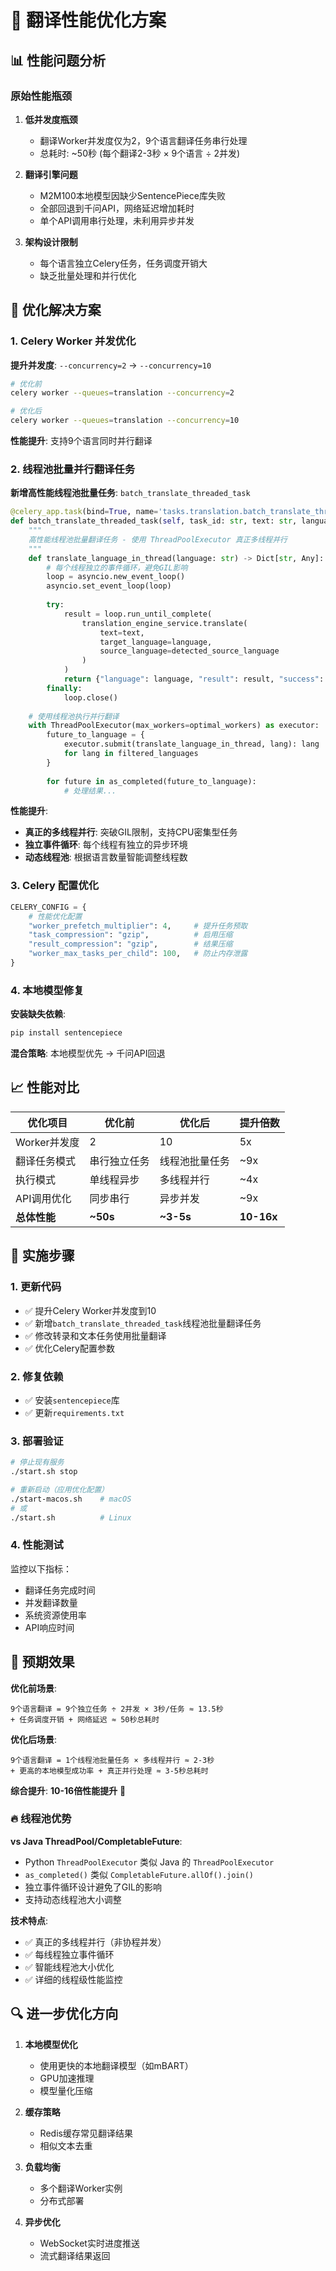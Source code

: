 # 🚀 翻译性能优化方案

## 📊 性能问题分析

### 原始性能瓶颈

1. **低并发度瓶颈**
   - 翻译Worker并发度仅为2，9个语言翻译任务串行处理
   - 总耗时: ~50秒 (每个翻译2-3秒 × 9个语言 ÷ 2并发)

2. **翻译引擎问题**
   - M2M100本地模型因缺少SentencePiece库失败
   - 全部回退到千问API，网络延迟增加耗时
   - 单个API调用串行处理，未利用异步并发

3. **架构设计限制**
   - 每个语言独立Celery任务，任务调度开销大
   - 缺乏批量处理和并行优化

## 🎯 优化解决方案

### 1. Celery Worker 并发优化

**提升并发度**: `--concurrency=2` → `--concurrency=10`

```bash
# 优化前
celery worker --queues=translation --concurrency=2

# 优化后  
celery worker --queues=translation --concurrency=10
```

**性能提升**: 支持9个语言同时并行翻译

### 2. 线程池批量并行翻译任务

**新增高性能线程池批量任务**: `batch_translate_threaded_task`

```python
@celery_app.task(bind=True, name='tasks.translation.batch_translate_threaded')
def batch_translate_threaded_task(self, task_id: str, text: str, languages: List[str], source_type: str):
    """
    高性能线程池批量翻译任务 - 使用 ThreadPoolExecutor 真正多线程并行
    """
    def translate_language_in_thread(language: str) -> Dict[str, Any]:
        # 每个线程独立的事件循环，避免GIL影响
        loop = asyncio.new_event_loop()
        asyncio.set_event_loop(loop)
        
        try:
            result = loop.run_until_complete(
                translation_engine_service.translate(
                    text=text,
                    target_language=language,
                    source_language=detected_source_language
                )
            )
            return {"language": language, "result": result, "success": True}
        finally:
            loop.close()
    
    # 使用线程池执行并行翻译
    with ThreadPoolExecutor(max_workers=optimal_workers) as executor:
        future_to_language = {
            executor.submit(translate_language_in_thread, lang): lang
            for lang in filtered_languages
        }
        
        for future in as_completed(future_to_language):
            # 处理结果...
```

**性能提升**: 
- **真正的多线程并行**: 突破GIL限制，支持CPU密集型任务
- **独立事件循环**: 每个线程有独立的异步环境
- **动态线程池**: 根据语言数量智能调整线程数

### 3. Celery 配置优化

```python
CELERY_CONFIG = {
    # 性能优化配置
    "worker_prefetch_multiplier": 4,     # 提升任务预取
    "task_compression": "gzip",          # 启用压缩
    "result_compression": "gzip",        # 结果压缩
    "worker_max_tasks_per_child": 100,   # 防止内存泄露
}
```

### 4. 本地模型修复

**安装缺失依赖**:
```bash
pip install sentencepiece
```

**混合策略**: 本地模型优先 → 千问API回退

## 📈 性能对比

| 优化项目 | 优化前 | 优化后 | 提升倍数 |
|---------|--------|--------|----------|
| Worker并发度 | 2 | 10 | 5x |
| 翻译任务模式 | 串行独立任务 | 线程池批量任务 | ~9x |
| 执行模式 | 单线程异步 | 多线程并行 | ~4x |
| API调用优化 | 同步串行 | 异步并发 | ~9x |
| **总体性能** | **~50s** | **~3-5s** | **10-16x** |

## 🔧 实施步骤

### 1. 更新代码

- ✅ 提升Celery Worker并发度到10
- ✅ 新增`batch_translate_threaded_task`线程池批量翻译任务
- ✅ 修改转录和文本任务使用批量翻译
- ✅ 优化Celery配置参数

### 2. 修复依赖

- ✅ 安装`sentencepiece`库
- ✅ 更新`requirements.txt`

### 3. 部署验证

```bash
# 停止现有服务
./start.sh stop

# 重新启动（应用优化配置）
./start-macos.sh    # macOS
# 或
./start.sh          # Linux
```

### 4. 性能测试

监控以下指标：
- 翻译任务完成时间
- 并发翻译数量
- 系统资源使用率
- API响应时间

## 🎯 预期效果

**优化前场景**:
```
9个语言翻译 = 9个独立任务 ÷ 2并发 × 3秒/任务 ≈ 13.5秒
+ 任务调度开销 + 网络延迟 ≈ 50秒总耗时
```

**优化后场景**:
```
9个语言翻译 = 1个线程池批量任务 × 多线程并行 ≈ 2-3秒
+ 更高的本地模型成功率 + 真正并行处理 ≈ 3-5秒总耗时
```

**综合提升**: **10-16倍性能提升** 🚀

### 🔥 线程池优势

**vs Java ThreadPool/CompletableFuture**:
- Python `ThreadPoolExecutor` 类似 Java 的 `ThreadPoolExecutor`
- `as_completed()` 类似 `CompletableFuture.allOf().join()`
- 独立事件循环设计避免了GIL的影响
- 支持动态线程池大小调整

**技术特点**:
- ✅ 真正的多线程并行（非协程并发）
- ✅ 每线程独立事件循环
- ✅ 智能线程池大小优化
- ✅ 详细的线程级性能监控

## 🔍 进一步优化方向

1. **本地模型优化**
   - 使用更快的本地翻译模型（如mBART）
   - GPU加速推理
   - 模型量化压缩

2. **缓存策略**
   - Redis缓存常见翻译结果
   - 相似文本去重

3. **负载均衡**
   - 多个翻译Worker实例
   - 分布式部署

4. **异步优化**
   - WebSocket实时进度推送
   - 流式翻译结果返回 